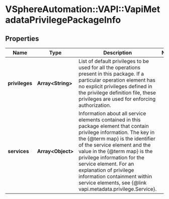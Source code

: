 # VSphereAutomation::VAPI::VapiMetadataPrivilegePackageInfo

## Properties
Name | Type | Description | Notes
------------ | ------------- | ------------- | -------------
**privileges** | **Array&lt;String&gt;** | List of default privileges to be used for all the operations present in this package. If a particular operation element has no explicit privileges defined in the privilege definition file, these privileges are used for enforcing authorization. | 
**services** | **Array&lt;Object&gt;** | Information about all service elements contained in this package element that contain privilege information. The key in the {@term map} is the identifier of the service element and the value in the {@term map} is the privilege information for the service element. For an explanation of privilege information containment within service elements, see {@link vapi.metadata.privilege.Service}. | 


